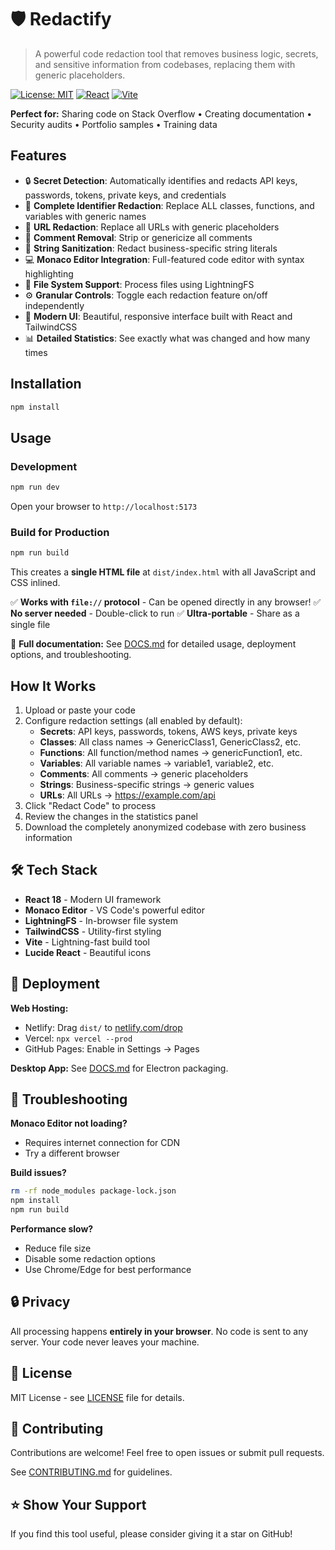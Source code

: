 # 🛡️ Redactify

> A powerful code redaction tool that removes business logic, secrets, and sensitive information from codebases, replacing them with generic placeholders.

[![License: MIT](https://img.shields.io/badge/License-MIT-blue.svg)](https://opensource.org/licenses/MIT)
[![React](https://img.shields.io/badge/React-18-61dafb.svg)](https://reactjs.org/)
[![Vite](https://img.shields.io/badge/Vite-5-646cff.svg)](https://vitejs.dev/)

**Perfect for:** Sharing code on Stack Overflow • Creating documentation • Security audits • Portfolio samples • Training data

## Features

- 🔒 **Secret Detection**: Automatically identifies and redacts API keys, passwords, tokens, private keys, and credentials
- 🎯 **Complete Identifier Redaction**: Replace ALL classes, functions, and variables with generic names
- 🔗 **URL Redaction**: Replace all URLs with generic placeholders
- 💬 **Comment Removal**: Strip or genericize all comments
- 📝 **String Sanitization**: Redact business-specific string literals
- 💻 **Monaco Editor Integration**: Full-featured code editor with syntax highlighting
- 📁 **File System Support**: Process files using LightningFS
- ⚙️ **Granular Controls**: Toggle each redaction feature on/off independently
- 🎨 **Modern UI**: Beautiful, responsive interface built with React and TailwindCSS
- 📊 **Detailed Statistics**: See exactly what was changed and how many times

## Installation

```bash
npm install
```

## Usage

### Development

```bash
npm run dev
```

Open your browser to `http://localhost:5173`

### Build for Production

```bash
npm run build
```

This creates a **single HTML file** at `dist/index.html` with all JavaScript and CSS inlined. 

✅ **Works with `file://` protocol** - Can be opened directly in any browser!
✅ **No server needed** - Double-click to run
✅ **Ultra-portable** - Share as a single file


📖 **Full documentation:** See [DOCS.md](DOCS.md) for detailed usage, deployment options, and troubleshooting.

## How It Works

1. Upload or paste your code
2. Configure redaction settings (all enabled by default):
   - **Secrets**: API keys, passwords, tokens, AWS keys, private keys
   - **Classes**: All class names → GenericClass1, GenericClass2, etc.
   - **Functions**: All function/method names → genericFunction1, etc.
   - **Variables**: All variable names → variable1, variable2, etc.
   - **Comments**: All comments → generic placeholders
   - **Strings**: Business-specific strings → generic values
   - **URLs**: All URLs → https://example.com/api
3. Click "Redact Code" to process
4. Review the changes in the statistics panel
5. Download the completely anonymized codebase with zero business information

## 🛠️ Tech Stack

- **React 18** - Modern UI framework
- **Monaco Editor** - VS Code's powerful editor
- **LightningFS** - In-browser file system
- **TailwindCSS** - Utility-first styling
- **Vite** - Lightning-fast build tool
- **Lucide React** - Beautiful icons

## 🚀 Deployment

**Web Hosting:**
- Netlify: Drag `dist/` to [netlify.com/drop](https://app.netlify.com/drop)
- Vercel: `npx vercel --prod`
- GitHub Pages: Enable in Settings → Pages

**Desktop App:** See [DOCS.md](DOCS.md#deployment) for Electron packaging.

## 🐛 Troubleshooting

**Monaco Editor not loading?**
- Requires internet connection for CDN
- Try a different browser

**Build issues?**
```bash
rm -rf node_modules package-lock.json
npm install
npm run build
```

**Performance slow?**
- Reduce file size
- Disable some redaction options
- Use Chrome/Edge for best performance

## 🔒 Privacy

All processing happens **entirely in your browser**. No code is sent to any server. Your code never leaves your machine.

## 📝 License

MIT License - see [LICENSE](LICENSE) file for details.

## 🤝 Contributing

Contributions are welcome! Feel free to open issues or submit pull requests.

See [CONTRIBUTING.md](CONTRIBUTING.md) for guidelines.

## ⭐ Show Your Support

If you find this tool useful, please consider giving it a star on GitHub!
